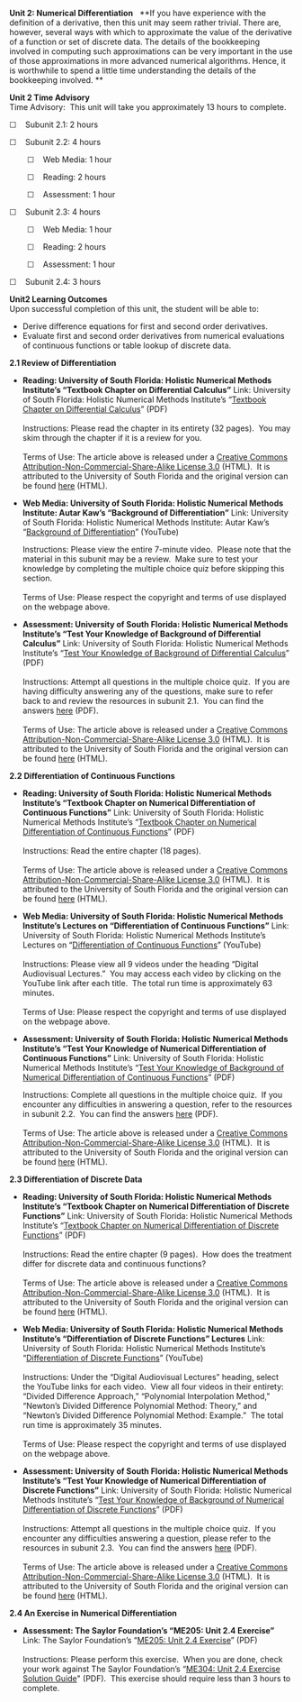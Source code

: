 **Unit 2: Numerical Differentiation** <span id="2"></span> 
**If you have experience with the definition of a derivative, then this
unit may seem rather trivial. There are, however, several ways with
which to approximate the value of the derivative of a function or set of
discrete data. The details of the bookkeeping involved in computing such
approximations can be very important in the use of those approximations
in more advanced numerical algorithms. Hence, it is worthwhile to spend
a little time understanding the details of the bookkeeping involved. **

**Unit 2 Time Advisory**  
Time Advisory:  This unit will take you approximately 13 hours to
complete.  
  
 ☐    Subunit 2.1: 2 hours  
  
 ☐    Subunit 2.2: 4 hours  
  
         ☐    Web Media: 1 hour  
  
         ☐    Reading: 2 hours  
  
         ☐    Assessment: 1 hour  
  
 ☐    Subunit 2.3: 4 hours  
  
         ☐    Web Media: 1 hour  
  
         ☐    Reading: 2 hours  
  
         ☐    Assessment: 1 hour  
  
 ☐    Subunit 2.4: 3 hours

**Unit2 Learning Outcomes**  
Upon successful completion of this unit, the student will be able to:  
  
-   Derive difference equations for first and second order derivatives.
-   Evaluate first and second order derivatives from numerical
    evaluations of continuous functions or table lookup of discrete
    data.

**2.1 Review of Differentiation** <span id="2.1"></span> 
-   **Reading: University of South Florida: Holistic Numerical Methods
    Institute’s “Textbook Chapter on Differential Calculus”**
    Link: University of South Florida: Holistic Numerical Methods
    Institute’s “[Textbook Chapter on Differential
    Calculus](https://resources.saylor.org/wwwresources/archived/site/wp-content/uploads/2011/11/ME205-2.1-TEXT.pdf)”
    (PDF)  
        
     Instructions: Please read the chapter in its entirety (32 pages). 
    You may skim through the chapter if it is a review for you.  
        
     Terms of Use: The article above is released under a [Creative
    Commons Attribution-Non-Commercial-Share-Alike License
    3.0](http://creativecommons.org/licenses/by-nc-sa/3.0/) (HTML).  It
    is attributed to the University of South Florida and the original
    version can be found [here](http://numericalmethods.eng.usf.edu/)
    (HTML).

-   **Web Media: University of South Florida: Holistic Numerical Methods
    Institute: Autar Kaw’s “Background of Differentiation”**
    Link: University of South Florida: Holistic Numerical Methods
    Institute: Autar Kaw’s “[Background of
    Differentiation](http://numericalmethods.eng.usf.edu/videos/youtube/02dif/background/background_02dif_introduction.html)”
    (YouTube)  
      
     Instructions: Please view the entire 7-minute video.  Please note
    that the material in this subunit may be a review.  Make sure to
    test your knowledge by completing the multiple choice quiz before
    skipping this section.  
        
     Terms of Use: Please respect the copyright and terms of use
    displayed on the webpage above.

-   **Assessment: University of South Florida: Holistic Numerical
    Methods Institute’s “Test Your Knowledge of Background of
    Differential Calculus”**
    Link: University of South Florida: Holistic Numerical Methods
    Institute’s “[Test Your Knowledge of Background of Differential
    Calculus](https://resources.saylor.org/wwwresources/archived/site/wp-content/uploads/2011/11/ME205-2.1-ASSESSMENT.pdf)”
    (PDF)  
        
     Instructions: Attempt all questions in the multiple choice quiz.
     If you are having difficulty answering any of the questions, make
    sure to refer back to and review the resources in subunit 2.1.  You
    can find the answers
    [here](https://resources.saylor.org/wwwresources/archived/site/wp-content/uploads/2011/11/ME205-2.1-ASSESSMENTANSWERS.pdf)
    (PDF).  
        
     Terms of Use: The article above is released under a [Creative
    Commons Attribution-Non-Commercial-Share-Alike License
    3.0](http://creativecommons.org/licenses/by-nc-sa/3.0/) (HTML).  It
    is attributed to the University of South Florida and the original
    version can be found [here](http://numericalmethods.eng.usf.edu/)
    (HTML).

**2.2 Differentiation of Continuous Functions** <span id="2.2"></span> 
-   **Reading: University of South Florida: Holistic Numerical Methods
    Institute’s “Textbook Chapter on Numerical Differentiation of
    Continuous Functions”**
    Link: University of South Florida: Holistic Numerical Methods
    Institute’s “[Textbook Chapter on Numerical Differentiation of
    Continuous
    Functions](https://resources.saylor.org/wwwresources/archived/site/wp-content/uploads/2011/11/ME205-2.2-TEXT.pdf)”
    (PDF)  
        
     Instructions: Read the entire chapter (18 pages).  
        
     Terms of Use: The article above is released under a [Creative
    Commons Attribution-Non-Commercial-Share-Alike License
    3.0](http://creativecommons.org/licenses/by-nc-sa/3.0/) (HTML).  It
    is attributed to the University of South Florida and the original
    version can be found [here](http://numericalmethods.eng.usf.edu/)
    (HTML).

-   **Web Media: University of South Florida: Holistic Numerical Methods
    Institute’s Lectures on “Differentiation of Continuous Functions”**
    Link: University of South Florida: Holistic Numerical Methods
    Institute’s Lectures on “[Differentiation of Continuous
    Functions](http://numericalmethods.eng.usf.edu/topics/continuous_02dif.html)”
    (YouTube)  
        
     Instructions: Please view all 9 videos under the heading “Digital
    Audiovisual Lectures.”  You may access each video by clicking on the
    YouTube link after each title.  The total run time is approximately
    63 minutes.  
        
     Terms of Use: Please respect the copyright and terms of use
    displayed on the webpage above.

-   **Assessment: University of South Florida: Holistic Numerical
    Methods Institute’s “Test Your Knowledge of Numerical
    Differentiation of Continuous Functions”**
    Link: University of South Florida: Holistic Numerical Methods
    Institute’s “[Test Your Knowledge of Background of Numerical
    Differentiation of Continuous
    Functions](https://resources.saylor.org/wwwresources/archived/site/wp-content/uploads/2011/11/ME205-2.2-ASSESSMENT2.pdf)”
    (PDF)  
      
     Instructions: Complete all questions in the multiple choice quiz.
     If you encounter any difficulties in answering a question, refer to
    the resources in subunit 2.2.  You can find the answers
    [here](https://resources.saylor.org/wwwresources/archived/site/wp-content/uploads/2011/11/ME205-2.2-ASSESSMENT2ANSWERS.pdf)
    (PDF).  
        
     Terms of Use: The article above is released under a [Creative
    Commons Attribution-Non-Commercial-Share-Alike License
    3.0](http://creativecommons.org/licenses/by-nc-sa/3.0/) (HTML).  It
    is attributed to the University of South Florida and the original
    version can be found [here](http://numericalmethods.eng.usf.edu/)
    (HTML).

**2.3 Differentiation of Discrete Data** <span id="2.3"></span> 
-   **Reading: University of South Florida: Holistic Numerical Methods
    Institute’s “Textbook Chapter on Numerical Differentiation of
    Discrete Functions”**
    Link: University of South Florida: Holistic Numerical Methods
    Institute’s “[Textbook Chapter on Numerical Differentiation of
    Discrete
    Functions](https://resources.saylor.org/wwwresources/archived/site/wp-content/uploads/2011/11/ME205-2.3-TEXT.pdf)”
    (PDF)  
        
     Instructions: Read the entire chapter (9 pages).  How does the
    treatment differ for discrete data and continuous functions?  
        
     Terms of Use: The article above is released under a [Creative
    Commons Attribution-Non-Commercial-Share-Alike License
    3.0](http://creativecommons.org/licenses/by-nc-sa/3.0/) (HTML).  It
    is attributed to the University of South Florida and the original
    version can be found [here](http://numericalmethods.eng.usf.edu/)
    (HTML).

-   **Web Media: University of South Florida: Holistic Numerical Methods
    Institute’s “Differentiation of Discrete Functions” Lectures**
    Link: University of South Florida: Holistic Numerical Methods
    Institute’s “[Differentiation of Discrete
    Functions](http://numericalmethods.eng.usf.edu/topics/discrete_02dif.html)”
    (YouTube)  
        
     Instructions: Under the “Digital Audiovisual Lectures” heading,
    select the YouTube links for each video.  View all four videos in
    their entirety: “Divided Difference Approach,” “Polynomial
    Interpolation Method,” “Newton’s Divided Difference Polynomial
    Method: Theory,” and “Newton’s Divided Difference Polynomial Method:
    Example.”  The total run time is approximately 35 minutes.   
        
     Terms of Use: Please respect the copyright and terms of use
    displayed on the webpage above.

-   **Assessment: University of South Florida: Holistic Numerical
    Methods Institute’s “Test Your Knowledge of Numerical
    Differentiation of Discrete Functions”**
    Link: University of South Florida: Holistic Numerical Methods
    Institute’s “[Test Your Knowledge of Background of Numerical
    Differentiation of Discrete
    Functions](https://resources.saylor.org/wwwresources/archived/site/wp-content/uploads/2013/06/ME205-2.3-TestYourKnowledgeofNumericalDifferentiationofDiscreteFunctions.pdf)”
    (PDF)  
        
     Instructions: Attempt all questions in the multiple choice quiz. 
    If you encounter any difficulties answering a question, please refer
    to the resources in subunit 2.3.  You can find the answers
    [here](http://mathforcollege.com/nm/mcquizzes/02dif/quiz_02dif_discrete_solution.pdf)
    (PDF).  
        
     Terms of Use: The article above is released under a [Creative
    Commons Attribution-Non-Commercial-Share-Alike License
    3.0](http://creativecommons.org/licenses/by-nc-sa/3.0/) (HTML).  It
    is attributed to the University of South Florida and the original
    version can be found [here](http://numericalmethods.eng.usf.edu/)
    (HTML).

**2.4 An Exercise in Numerical Differentiation** <span id="2.4"></span> 
-   **Assessment: The Saylor Foundation’s “ME205: Unit 2.4 Exercise”**
    Link: The Saylor Foundation’s “[ME205: Unit 2.4
    Exercise](https://resources.saylor.org/wwwresources/archived/site/wp-content/uploads/2012/07/ME205-Subunit-2.4-Assignment-FINAL.pdf)”
    (PDF)  
        
     Instructions: Please perform this exercise.  When you are done,
    check your work against The Saylor Foundation’s “[ME304: Unit 2.4
    Exercise Solution
    Guide](https://resources.saylor.org/wwwresources/archived/site/wp-content/uploads/2012/07/ME205-Subunit-2.4-Answer-Key-FINAL.pdf)"
    (PDF).  This exercise should require less than 3 hours to complete.


